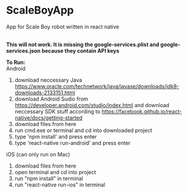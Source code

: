 # ScaleBoyApp
App for Scale Boy robot written in react native

<br>
<strong>This will not work. It is missing the google-services.plist and google-services.json because they contain API keys</strong>
<br>

<strong>To Run:</strong> <br>
  Android
  1. download neccessary Java https://www.oracle.com/technetwork/java/javase/downloads/jdk8-downloads-2133151.html
  2. download Android Sudio from https://developer.android.com/studio/index.html and download neccessary SDK stuff according to https://facebook.github.io/react-native/docs/getting-started
  3. download files from here
  4. run cmd.exe or terminal and cd into downloaded project
  5. type 'npm install' and press enter
  6. type 'react-native run-android' and press enter
  
  iOS (can only run on Mac)
  1. download files from here
  2. open terminal and cd into project
  3. run "npm install" in terminal
  4. run "react-native run-ios" in terminal
